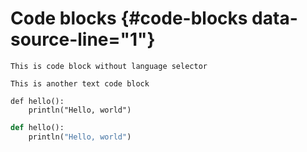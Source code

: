 # Code blocks {#code-blocks  data-source-line="1"}

``` {data-source-line="3"}
This is code block without language selector
```

```text {data-source-line="7"}
This is another text code block
```

``` {.python data-source-line="11"}
def hello():
    println("Hello, world")
```

```python {data-source-line="16"}
def hello():
    println("Hello, world")
```
